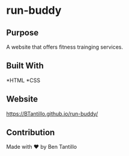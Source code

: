 # run-buddy

## Purpose
A website that offers fitness trainging services.

## Built With
*HTML
*CSS

## Website
https://BTantillo.github.io/run-buddy/

## Contribution
Made with ❤️ by Ben Tantillo

